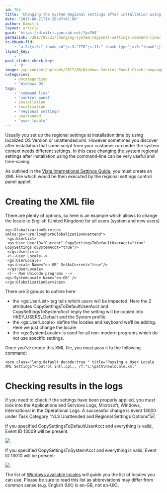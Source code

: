 ```yaml
---
id: 764
title: 'Changing the System Regional settings after installation using the command-line'
date: '2017-08-21T14:20:47+01:00'
author: Dimitri
layout: article
guid: 'https://dimitri.janczak.net/?p=764'
permalink: /2017/08/21/changing-system-regional-settings-command-line/
tc-thumb-fld:
    - 'a:2:{s:9:"_thumb_id";s:3:"770";s:11:"_thumb_type";s:5:"thumb";}'
layout_key:
    - ''
post_slider_check_key:
    - '0'
image: /wp-content/uploads/2017/08/Windows-Control-Panel-Clock-Language-Regions.png
categories:
    - Uncategorized
    - 'Windows OS'
tags:
    - 'command line'
    - 'control panel'
    - installation
    - localization
    - 'regional settings'
    - unattended
    - 'user locale'
---
```


Usually you set up the regional settings at installation time by using localized OS Version or unattended.xml. However sometimes you discover after installation that some script from your customer run under the system context needs different settings. In this case changing the system regional settings after installation using the command-line can be very useful and time-saving

As outlined in the [Vista International Settings Guide](https://msdn.microsoft.com/en-us/goglobal/bb964650(en-us).aspx), you must create an XML File which would be then executed by the regional settings control panel applet.

# Creating the XML file

There are plenty of options, so here is an example which allows to change the locale to English (United Kingdom) for all users (system and new users)

```
<gs:GlobalizationServices xmlns:gs="urn:longhornGlobalizationUnattend">
 <gs:UserList>
 <gs:User UserID="Current" CopySettingsToDefaultUserAcct="true" CopySettingsToSystemAcct="true"/>
 </gs:UserList>
 <!--User Locale-->
 <gs:UserLocale> 
 <gs:Locale Name="en-GB" SetAsCurrent="true"/> 
 </gs:UserLocale>
 <!-- Non Unicode programs -->
<gs:SystemLocale Name="en-GB" />
</gs:GlobalizationServices>
```

There are 3 groups to outline here:

- the &lt;gs:UserList&gt; tag tells which users will be impacted. Here the 2 attributes CopySettingsToDefaultUserAcct and CopySettingsToSystemAcct imply the setting will be copied into HKEY\_USERS\\.Default and the System profile.
- the &lt;gs:UserLocale&gt; define the locales and keyboard we’ll be adding. Here we just change the locale
- the &lt;gs:SystemLocale&gt; is used for all non-modern programs which do not use specific settings.

Once you’ve create this XML file, you must pass it to the following command:

```
<pre class="lang:default decode:true " title="Passing a User Locale XML Settings">control intl.cpl,, /f:"c:\path\newlocale.xml"
```

# Checking results in the logs

If you need to check if the settings have been properly applied, you must look into the Applications and Services Logs, Microsoft, Windows, International in the Operational Logs. A successful change is event 13000 under Task Category “NLS Unattended and Regional Settings Options”[![](https://dimitri.janczak.net/wp-content/uploads/2017/08/Windows-SetLocale-NLSOperations-EventID-13000.png)](https://dimitri.janczak.net/wp-content/uploads/2017/08/Windows-SetLocale-NLSOperations-EventID-13000.png)

If you specified CopySettingsToDefaultUserAcct and everything is valid, Event ID 13009 will be present:

[![](https://dimitri.janczak.net/wp-content/uploads/2017/08/Windows-SetLocale-NLSOperations-EventID-13009-DefaultUser.png)](https://dimitri.janczak.net/wp-content/uploads/2017/08/Windows-SetLocale-NLSOperations-EventID-13009-DefaultUser.png)

If you specified CopySettingsToSystemAcct and everything is valid, Event ID 13010 will be present:

[![](https://dimitri.janczak.net/wp-content/uploads/2017/08/Windows-SetLocale-NLSOperations-EventID-13010-SystemAccount.png)](https://dimitri.janczak.net/wp-content/uploads/2017/08/Windows-SetLocale-NLSOperations-EventID-13010-SystemAccount.png)

The list of [Windows available locales](https://msdn.microsoft.com/en-us/library/cc233982.aspx) will guide you the list of locales you can use. Please be sure to read this list as abbreviations may differ from common sense (e.g. English (UK) is en-GB, not en-UK).